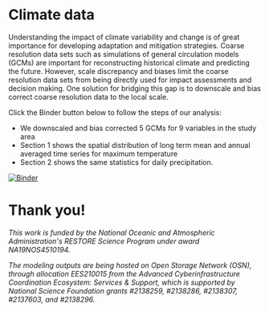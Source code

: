 # Climate data

Understanding the impact of climate variability and change is of great importance for developing adaptation and mitigation strategies. Coarse resolution data sets such as simulations of general circulation models (GCMs) are important for reconstructing historical climate and predicting the future. However, scale discrepancy and biases limit the coarse resolution data sets from being directly used for impact assessments and decision making. One solution for bridging this gap is to downscale and bias correct coarse resolution data to the local scale.

Click the Binder button below to follow the steps of our analysis:
- We downscaled and bias corrected 5 GCMs for 9 variables in the study area
- Section 1 shows the spatial distribution of long term mean and annual averaged time series for maximum temperature
- Section 2 shows the same statistics for daily precipitation.

[![Binder](https://mybinder.org/badge_logo.svg)](https://mybinder.org/v2/gh/OyBcSt/Climate_data/HEAD?labpath=index.ipynb)

# Thank you!
*This work is funded by the National Oceanic and Atmospheric Administration's RESTORE Science Program under award NA19NOS4510194.*

*The modeling outputs are being hosted on Open Storage Network (OSN), through allocation EES210015 from the Advanced Cyberinfrastructure Coordination Ecosystem: Services & Support, which is supported by National Science Foundation grants #2138259, #2138286, #2138307, #2137603, and #2138296.*
